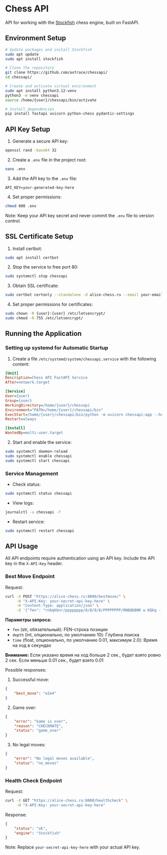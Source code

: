 # Chess API

API for working with the [Stockfish](https://github.com/official-stockfish/Stockfish) chess engine, built on FastAPI.

## Environment Setup

```bash
# Update packages and install Stockfish
sudo apt update
sudo apt install stockfish

# Clone the repository
git clone https://github.com/axtrace/chessapi/
cd chessapi/

# Create and activate virtual environment
sudo apt install python3.12-venv
python3 -m venv chessapi
source /home/{user}/chessapi/bin/activate

# Install dependencies
pip install fastapi uvicorn python-chess pydantic-settings
```

## API Key Setup

1. Generate a secure API key:
```bash
openssl rand -base64 32
```

2. Create a `.env` file in the project root:
```bash
nano .env
```

3. Add the API key to the `.env` file:
```
API_KEY=your-generated-key-here
```

4. Set proper permissions:
```bash
chmod 600 .env
```

Note: Keep your API key secret and never commit the `.env` file to version control.

## SSL Certificate Setup

1. Install certbot:
```bash
sudo apt install certbot
```

2. Stop the service to free port 80:
```bash
sudo systemctl stop chessapi
```

3. Obtain SSL certificate:
```bash
sudo certbot certonly --standalone -d alice-chess.ru --email your-email@example.com --agree-tos --non-interactive
```

4. Set proper permissions for certificates:
```bash
sudo chown -R {user}:{user} /etc/letsencrypt/
sudo chmod -R 755 /etc/letsencrypt/
```

## Running the Application

### Setting up systemd for Automatic Startup

1. Create a file `/etc/systemd/system/chessapi.service` with the following content:
```ini
[Unit]
Description=Chess API FastAPI Service
After=network.target

[Service]
User={user}
Group={user}
WorkingDirectory=/home/{user}/chessapi
Environment="PATH=/home/{user}/chessapi/bin"
ExecStart=/home/{user}/chessapi/bin/python -m uvicorn chessapi:app --host 0.0.0.0 --port 8000 --ssl-keyfile /etc/letsencrypt/live/alice-chess.ru/privkey.pem --ssl-certfile /etc/letsencrypt/live/alice-chess.ru/fullchain.pem
Restart=always

[Install]
WantedBy=multi-user.target
```

2. Start and enable the service:
```bash
sudo systemctl daemon-reload
sudo systemctl enable chessapi
sudo systemctl start chessapi
```

### Service Management

- Check status:
```bash
sudo systemctl status chessapi
```

- View logs:
```bash
journalctl -u chessapi -f
```

- Restart service:
```bash
sudo systemctl restart chessapi
```

## API Usage

All API endpoints require authentication using an API key. Include the API key in the `X-API-Key` header.

### Best Move Endpoint

Request:
```bash
curl -X POST "https://alice-chess.ru:8000/bestmove/" \
     -H "X-API-Key: your-secret-api-key-here" \
     -H "Content-Type: application/json" \
     -d '{"fen": "rnbqkbnr/pppppppp/8/8/8/8/PPPPPPPP/RNBQKBNR w KQkq - 0 1", "depth": 10, "time": 0.5}'
```

**Параметры запроса:**
- `fen` (str, обязательный): FEN-строка позиции
- `depth` (int, опционально, по умолчанию 10): Глубина поиска
- `time` (float, опционально, по умолчанию 0.01, максимум 2.0): Время на ход в секундах

**Внимание:** Если указано время на ход больше 2 сек., будет взято ровно 2 сек. Если меньше 0.01 сек., будет взято 0.01

Possible responses:

1. Successful move:
```json
{
    "best_move": "e2e4"
}
```

2. Game over:
```json
{
    "error": "Game is over",
    "reason": "CHECKMATE",
    "status": "game_over"
}
```

3. No legal moves:
```json
{
    "error": "No legal moves available",
    "status": "no_moves"
}
```

### Health Check Endpoint

Request:
```bash
curl -X GET "https://alice-chess.ru:8000/healthcheck" \
     -H "X-API-Key: your-secret-api-key-here"
```

Response:
```json
{
    "status": "ok",
    "engine": "Stockfish"
}
```

Note: Replace `your-secret-api-key-here` with your actual API key.
 